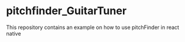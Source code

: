 # pitchfinder_GuitarTuner
This repository contains an example on how to use pitchFinder in react native

